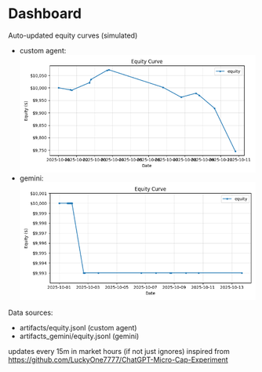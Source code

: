 # Dashboard

Auto-updated equity curves (simulated)

- custom agent: ![Equity Curve](artifacts/equity.png?v=ee2065f)
- gemini: ![Equity Curve (Gemini)](artifacts_gemini/equity.png?v=ee2065f)

Data sources:
- artifacts/equity.jsonl (custom agent)
- artifacts_gemini/equity.jsonl (gemini)

updates every 15m in market hours (if not just ignores)
inspired from https://github.com/LuckyOne7777/ChatGPT-Micro-Cap-Experiment